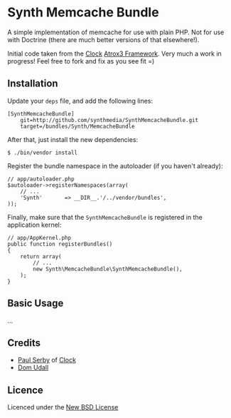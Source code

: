 # Synth Memcache Bundle

A simple implementation of memcache for use with plain PHP. Not for use with Doctrine (there are
much better versions of that elsewhere!).

Initial code taken from the [Clock](http://www.clock.co.uk)
[Atrox3 Framework](https://github.com/PabloSerbo/Atrox3). Very much a work in progress! Feel free
to fork and fix as you see fit =)

## Installation

Update your `deps` file, and add the following lines:

    [SynthMemcacheBundle]
        git=http://github.com/synthmedia/SynthMemcacheBundle.git
        target=/bundles/Synth/MemcacheBundle

After that, just install the new dependencies:

    $ ./bin/vendor install

Register the bundle namespace in the autoloader (if you haven't already):

    // app/autoloader.php
    $autoloader->registerNamespaces(array(
        // ...
        'Synth'       => __DIR__.'/../vendor/bundles',
    ));

Finally, make sure that the `SynthMemcacheBundle` is registered in the application kernel:

    // app/AppKernel.php
    public function registerBundles()
    {
        return array(
            // ...
            new Synth\MemcacheBundle\SynthMemcacheBundle(),
        );
    }

## Basic Usage

...

## Credits
* [Paul Serby](https://github.com/PabloSerbo/) of [Clock](http://www.clock.co.uk)
* [Dom Udall](https://github.com/dmno/)

## Licence
Licenced under the [New BSD License](http://opensource.org/licenses/bsd-license.php)
